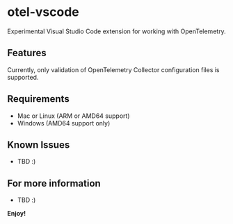# otel-vscode

Experimental Visual Studio Code extension for working with OpenTelemetry.

## Features

Currently, only validation of OpenTelemetry Collector configuration files is supported.

## Requirements

* Mac or Linux (ARM or AMD64 support)
* Windows (AMD64 support only)

## Known Issues

* TBD :)

## For more information

* TBD :) 

**Enjoy!**
